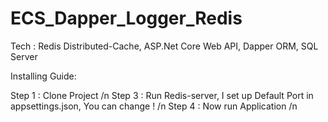 # ECS_Dapper_Logger_Redis

Tech : 
Redis Distributed-Cache,
ASP.Net Core Web API,
Dapper ORM,
SQL Server


Installing Guide: 

Step 1 : Clone Project /n
Step 3 : Run Redis-server, I set up Default Port in appsettings.json, You can change ! /n
Step 4 : Now run Application /n
